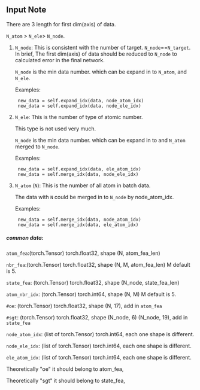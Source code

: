 ## Input Note

There are 3 length for first dim(axis) of data.

`N_atom` > `N_ele`> `N_node`.

1. `N_node`: This is consistent with the number of target. `N_node`==`N_target`.
    In brief, The  first dim(axis) of data should be reduced to `N_node` to calculated error in the final network.

    `N_node` is the min data number. which can be expand in to `N_atom`, and `N_ele`.

    Examples:
    
        new_data = self.expand_idx(data, node_atom_idx)
        new_data = self.expand_idx(data, node_ele_idx)

2. `N_ele`: This is the number of type of atomic number.

    This type is not used very much.

    `N_node` is the min data number. which can be expand in to and `N_atom` merged to `N_node`.

    Examples:
    
        new_data = self.expand_idx(data, ele_atom_idx)
        new_data = self.merge_idx(data, node_ele_idx)

3. `N_atom` (`N`): This is the number of all atom in batch data.

    The data with `N` could be merged in to `N_node` by node_atom_idx.

    Examples:
    
        new_data = self.merge_idx(data, node_atom_idx)
        new_data = self.merge_idx(data, ele_atom_idx)

##### common data:

`atom_fea`:(torch.Tensor) torch.float32, shape (N, atom_fea_len)
    
`nbr_fea`:(torch.Tensor) torch.float32, shape (N, M, atom_fea_len) M default is 5.

`state_fea`: (torch.Tensor) torch.float32, shape (N_node, state_fea_len)

`atom_nbr_idx`: (torch.Tensor) torch.int64, shape (N, M) M default is 5.

`#oe`: (torch.Tensor) torch.float32, shape (N, 17), add in `atom_fea`

`#sgt`: (torch.Tensor) torch.float32, shape (N_node, 6) (N_node, 19), add in `state_fea`

`node_atom_idx`: (list of torch.Tensor) torch.int64, each one shape is different.

`node_ele_idx`: (list of torch.Tensor) torch.int64, each one shape is different.

`ele_atom_idx`: (list of torch.Tensor) torch.int64, each one shape is different.

Theoretically "oe" it should belong to atom_fea,

Theoretically "sgt" it should belong to state_fea,
